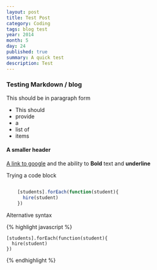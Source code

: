 ```yaml
---
layout: post
title: Test Post
category: Coding
tags: blog test
year: 2014
month: 5
day: 24
published: true
summary: A quick test
description: Test
---
```


### Testing Markdown / blog

This should be in paragraph form

* This should
* provide
* a
* list of
* items

#### A smaller header

[A link to google](http://google.com) and the ability to **Bold** text and __underline__

Trying a code block

```js

    [students].forEach(function(student){
      hire(student)
    })

```

Alternative syntax

{% highlight javascript %}

    [students].forEach(function(student){
      hire(student)
    })

{% endhighlight %}